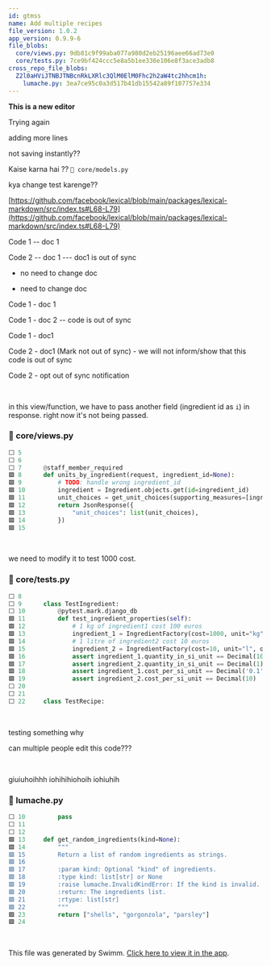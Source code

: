 ```yaml
---
id: gtmss
name: Add multiple recipes
file_version: 1.0.2
app_version: 0.9.9-6
file_blobs:
  core/views.py: 9db81c9f99aba077a980d2eb25196aee66ad73e0
  core/tests.py: 7ce9bf424ccc5e8a5b1ee336e106e8f3ace3adb8
cross_repo_file_blobs:
  Z2l0aHViJTNBJTNBcnRkLXRlc3QlM0ElM0Fhc2h2aW4tc2hhcm1h:
    lumache.py: 3ea7ce95c0a3d517b41db15542a89f107757e334
---
```


**This is a new editor**

Trying again

adding more lines

not saving instantly??

Kaise karna hai ?? `📄 core/models.py`

kya change test karenge??




[https://github.com/facebook/lexical/blob/main/packages/lexical-markdown/src/index.ts#L68-L79](https://github.com/facebook/lexical/blob/main/packages/lexical-markdown/src/index.ts#L68-L79)

Code 1 -- doc 1

Code 2 -- doc 1 --- doc1 is out of sync

*   no need to change doc
    
*   need to change doc
    




Code 1 - doc 1

Code 1 - doc 2 -- code is out of sync




Code 1 - doc1

Code 2 - doc1 (Mark not out of sync) - we will not inform/show that this code is out of sync

Code 2 - opt out of sync notification

<br/>

in this view/function, we have to pass another field (ingredient id as `i`) in response. right now it's not being passed.
<!-- NOTE-swimm-snippet: the lines below link your snippet to Swimm -->
### 📄 core/views.py
```python
⬜ 5      
⬜ 6      
⬜ 7      @staff_member_required
🟩 8      def units_by_ingredient(request, ingredient_id=None):
🟩 9          # TODO: handle wrong ingredient_id
🟩 10         ingredient = Ingredient.objects.get(id=ingredient_id)
🟩 11         unit_choices = get_unit_choices(supporting_measures=[ingredient.measure_obj])
🟩 12         return JsonResponse({
🟩 13             "unit_choices": list(unit_choices),
🟩 14         })
🟩 15     
```

<br/>

we need to modify it to test 1000 cost.
<!-- NOTE-swimm-snippet: the lines below link your snippet to Swimm -->
### 📄 core/tests.py
```python
⬜ 8      
⬜ 9      class TestIngredient:
⬜ 10         @pytest.mark.django_db
🟩 11         def test_ingredient_properties(self):
🟩 12             # 1 kg of ingredient1 cost 100 euros
🟩 13             ingredient_1 = IngredientFactory(cost=1000, unit="kg", quantity=1)
🟩 14             # 1 litre of ingredient2 cost 10 euros
🟩 15             ingredient_2 = IngredientFactory(cost=10, unit="l", quantity=1)
🟩 16             assert ingredient_1.quantity_in_si_unit == Decimal(10000)
🟩 17             assert ingredient_2.quantity_in_si_unit == Decimal(1)
🟩 18             assert ingredient_1.cost_per_si_unit == Decimal('0.1')
🟩 19             assert ingredient_2.cost_per_si_unit == Decimal(10)
⬜ 20     
⬜ 21     
⬜ 22     class TestRecipe:
```

<br/>

testing something why




can multiple people edit this code???




<br/>

giuiuhoihhh iohihihiohoih iohiuhih
<!-- NOTE-swimm-snippet: the lines below link your snippet to Swimm -->
<!-- NOTE-swimm-repo ::Z2l0aHViJTNBJTNBcnRkLXRlc3QlM0ElM0Fhc2h2aW4tc2hhcm1h:: -->
### 📄 lumache.py
```python
⬜ 10         pass
⬜ 11     
⬜ 12     
🟩 13     def get_random_ingredients(kind=None):
🟩 14         """
🟩 15         Return a list of random ingredients as strings.
🟩 16     
🟩 17         :param kind: Optional "kind" of ingredients.
🟩 18         :type kind: list[str] or None
🟩 19         :raise lumache.InvalidKindError: If the kind is invalid.
🟩 20         :return: The ingredients list.
🟩 21         :rtype: list[str]
🟩 22         """
🟩 23         return ["shells", "gorgonzola", "parsley"]
🟩 24     
```

<br/>

This file was generated by Swimm. [Click here to view it in the app](https://app.swimm.io/repos/Z2l0aHViJTNBJTNBcmVjaXBlcyUzQSUzQWFudWppc20=/docs/gtmss).
